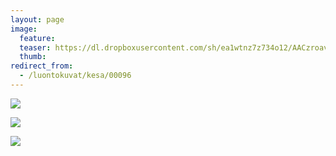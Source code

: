 ```yaml
---
layout: page
image:
  feature:
  teaser: https://dl.dropboxusercontent.com/sh/ea1wtnz7z734o12/AACzroav0gswJPQfDIBXP-iha/luontokuvat/kes%C3%A4/6/DS25009-245px.jpg
  thumb:
redirect_from:
  - /luontokuvat/kesa/00096
---
```


[![](https://dl.dropboxusercontent.com/sh/ea1wtnz7z734o12/AAAcf9z6L8k7xPLCsIlCtX4Ja/luontokuvat/kes%C3%A4/6/DS25017-800px.jpg)](https://dl.dropboxusercontent.com/sh/ea1wtnz7z734o12/AABrWvYPFgy3q7eE8tbzxKgQa/luontokuvat/kes%C3%A4/6/DS25017.jpg)

[![](https://dl.dropboxusercontent.com/sh/ea1wtnz7z734o12/AACVPOm-maoVpjjrw4QIRom5a/luontokuvat/kes%C3%A4/6/DS25018-800px.jpg)](https://dl.dropboxusercontent.com/sh/ea1wtnz7z734o12/AABW5yFruJMJ2da-GSRbVXDFa/luontokuvat/kes%C3%A4/6/DS25018.jpg)

[![](https://dl.dropboxusercontent.com/sh/ea1wtnz7z734o12/AACwulR92Og39yM130t1Drvya/luontokuvat/kes%C3%A4/6/DS25009-800px.jpg)](https://dl.dropboxusercontent.com/sh/ea1wtnz7z734o12/AAC9x1zvCv5LBPvVJeqyMNBoa/luontokuvat/kes%C3%A4/6/DS25009.jpg)
